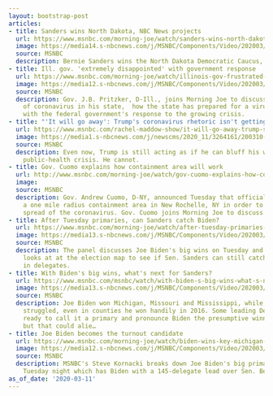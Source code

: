 ```yaml
---
layout: bootstrap-post
articles:
- title: Sanders wins North Dakota, NBC News projects
  url: https://www.msnbc.com/morning-joe/watch/sanders-wins-north-dakota-nbc-news-projects-80463429655
  image: https://media14.s-nbcnews.com/j/MSNBC/Components/Video/202003/n_mj_nd_200311_1920x1080.nbcnews-fp-1200-630.jpg
  source: MSNBC
  description: Bernie Sanders wins the North Dakota Democratic Caucus, NBC News projects.
- title: Ill. gov. 'extremely disappointed' with government response
  url: https://www.msnbc.com/morning-joe/watch/illinois-gov-frustrated-by-government-response-to-coronavirus-80461381770
  image: https://media12.s-nbcnews.com/j/MSNBC/Components/Video/202003/n_mj_pritz_200311_1920x1080.nbcnews-fp-1200-630.jpg
  source: MSNBC
  description: Gov. J.B. Pritzker, D-Ill., joins Morning Joe to discuss the spread
    of coronavirus in his state,  how the state has prepared for a virus and his frustration
    with the federal government's response to the growing crisis.
- title: "'It will go away': Trump's coronavirus rhetoric isn't getting better"
  url: https://www.msnbc.com/rachel-maddow-show/it-will-go-away-trump-s-coronavirus-rhetoric-isn-t-n1155296
  image: https://media1.s-nbcnews.com/j/newscms/2020_11/3264161/200310-donald-trump-mn-1703_eb77b220d31567e1f70bf991a542c177.nbcnews-fp-1200-630.jpg
  source: MSNBC
  description: Even now, Trump is still acting as if he can bluff his way out of the
    public-health crisis. He cannot.
- title: Gov. Cuomo explains how containment area will work
  url: http://www.msnbc.com/morning-joe/watch/gov-cuomo-explains-how-containment-area-will-work-80460869599
  image: 
  source: MSNBC
  description: Gov. Andrew Cuomo, D-NY, announced Tuesday that officials are implementing
    a one mile radius containment area in New Rochelle, NY in order to help stop the
    spread of the coronavirus. Gov. Cuomo joins Morning Joe to discuss.
- title: After Tuesday primaries, can Sanders catch Biden?
  url: https://www.msnbc.com/morning-joe/watch/after-tuesday-primaries-can-sanders-catch-biden-80458309766
  image: https://media13.s-nbcnews.com/j/MSNBC/Components/Video/202003/n_mj_bid2_200311_1920x1080.nbcnews-fp-1200-630.jpg
  source: MSNBC
  description: The panel discusses Joe Biden's big wins on Tuesday and Steve Kornacki
    looks at at the election map to see if Sen. Sanders can still catch up with Biden
    in delegates.
- title: With Biden's big wins, what's next for Sanders?
  url: https://www.msnbc.com/msnbc/watch/with-biden-s-big-wins-what-s-next-for-sanders-80457797846
  image: https://media13.s-nbcnews.com/j/MSNBC/Components/Video/202003/bernie_biden.nbcnews-fp-1200-630.jpg
  source: MSNBC
  description: Joe Biden won Michigan, Missouri and Mississippi, while Bernie Sanders
    struggled, even in counties he won handily in 2016. Some leading Democrats were
    ready to call it a primary and pronounce Biden the presumptive winner of the nomination,
    but that could alie…
- title: Joe Biden becomes the turnout candidate
  url: https://www.msnbc.com/morning-joe/watch/biden-wins-key-michigan-race-by-double-digits-80456773919
  image: https://media12.s-nbcnews.com/j/MSNBC/Components/Video/202003/n_mj_steve_200311_1920x1080.nbcnews-fp-1200-630.jpg
  source: MSNBC
  description: MSNBC's Steve Kornacki breaks down Joe Biden's big primary wins on
    Tuesday night which has Biden with a 145-delegate lead over Sen. Bernie Sanders.
as_of_date: '2020-03-11'
---
```


